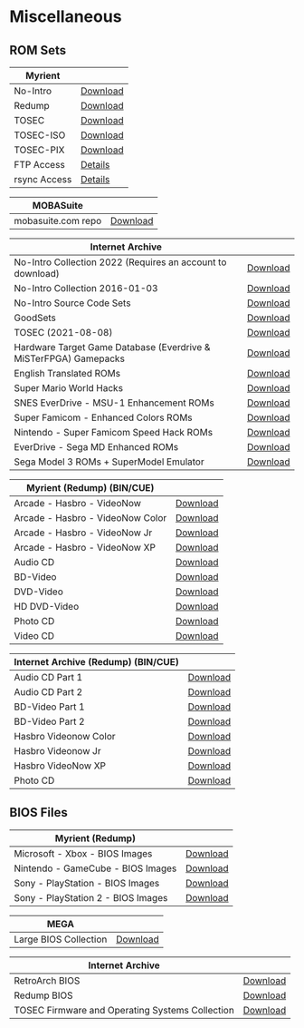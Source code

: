 # Miscellaneous

## **ROM Sets**

|**Myrient**||
| ------ | ------ |
| No-Intro | [Download](https://myrient.erista.me/files/No-Intro/) |
| Redump | [Download](https://myrient.erista.me/files/Redump/) |
| TOSEC | [Download](https://myrient.erista.me/files/TOSEC/) |
| TOSEC-ISO | [Download](https://myrient.erista.me/files/TOSEC-ISO/) |
| TOSEC-PIX | [Download](https://myrient.erista.me/files/TOSEC-PIX/) |
| FTP Access | [Details](https://myrient.erista.me/ftp/) |
| rsync Access | [Details](https://myrient.erista.me/rsync/) |

|**MOBASuite**||
| ------ | ------ |
| mobasuite.com repo | [Download](http://81.234.103.195/) |

|**Internet Archive**||
| ------ | ------ |
| No-Intro Collection 2022 (Requires an account to download) | [Download](https://archive.org/download/no-intro_romsets/no-intro%20romsets/) |
| No-Intro Collection 2016-01-03 | [Download](https://archive.org/download/No-Intro-Collection_2016-01-03_Fixed) |
| No-Intro Source Code Sets | [Download](https://archive.org/download/ni-sc/ni-sc/) |
| GoodSets | [Download](https://archive.org/details/@gudset) |
| TOSEC (2021-08-08) | [Download](https://archive.org/download/tosec-main-2021-08-08) |
| Hardware Target Game Database (Everdrive & MiSTerFPGA) Gamepacks | [Download](https://archive.org/download/htgdb-gamepacks) |
| English Translated ROMs | [Download](https://archive.org/download/En-ROMs/En-ROMs/) |
| Super Mario World Hacks | [Download](https://archive.org/download/super-mario-world-hacks) |
| SNES EverDrive - MSU-1 Enhancement ROMs | [Download](https://archive.org/download/nintendo-super-famicom-msu1/ROMs/Nintendo%20-%20Super%20Famicom%20-%20MSU1/) |
| Super Famicom - Enhanced Colors ROMs | [Download](https://archive.org/download/super-famicom-enhanced-colors/ROMs/) |
| Nintendo - Super Famicom Speed Hack ROMs | [Download](https://archive.org/download/sfc-speedhacks/ROMs/) |
| EverDrive - Sega MD Enhanced ROMs | [Download](https://archive.org/download/SegaMD-Enhanced-ROMs/ROMs/) |
| Sega Model 3 ROMs + SuperModel Emulator | [Download](https://archive.org/download/segamodel3/model3/) |

|**Myrient (Redump) (BIN/CUE)**||
| ------ | ------ |
| Arcade - Hasbro - VideoNow | [Download](https://myrient.erista.me/files/Redump/Arcade%20-%20Hasbro%20-%20VideoNow/) |
| Arcade - Hasbro - VideoNow Color | [Download](https://myrient.erista.me/files/Redump/Arcade%20-%20Hasbro%20-%20VideoNow%20Color/) |
| Arcade - Hasbro - VideoNow Jr | [Download](https://myrient.erista.me/files/Redump/Arcade%20-%20Hasbro%20-%20VideoNow%20Jr/) |
| Arcade - Hasbro - VideoNow XP | [Download](https://myrient.erista.me/files/Redump/Arcade%20-%20Hasbro%20-%20VideoNow%20XP/) |
| Audio CD | [Download](https://myrient.erista.me/files/Redump/Audio%20CD/) |
| BD-Video | [Download](https://myrient.erista.me/files/Redump/BD-Video/) |
| DVD-Video | [Download](https://myrient.erista.me/files/Redump/DVD-Video/) |
| HD DVD-Video | [Download](https://myrient.erista.me/files/Redump/HD%20DVD-Video/) |
| Photo CD | [Download](https://myrient.erista.me/files/Redump/Photo%20CD/) |
| Video CD | [Download](https://myrient.erista.me/files/Redump/Video%20CD/) |

|**Internet Archive (Redump) (BIN/CUE)**||
| ------ | ------ |
| Audio CD Part 1 | [Download](https://archive.org/download/audio_cd_part1) |
| Audio CD Part 2 | [Download](https://archive.org/download/audio_cd_part2) |
| BD-Video Part 1 | [Download](https://archive.org/download/bd-video_part1) |
| BD-Video Part 2 | [Download](https://archive.org/download/bd-video_part2) |
| Hasbro Videonow Color | [Download](https://archive.org/download/hasbro_videonow_color) |
| Hasbro Videonow Jr | [Download](https://archive.org/download/hasbro_videonow_jr) |
| Hasbro VideoNow XP | [Download](https://archive.org/download/hasbro_videonow_xp) |
| Photo CD | [Download](https://archive.org/download/redump.photo.revival) |

## **BIOS Files**

|**Myrient (Redump)**||
| ------ | ------ |
| Microsoft - Xbox - BIOS Images | [Download](https://myrient.erista.me/files/Redump/Microsoft%20-%20Xbox%20-%20BIOS%20Images/) |
| Nintendo - GameCube - BIOS Images | [Download](https://myrient.erista.me/files/Redump/Nintendo%20-%20GameCube%20-%20BIOS%20Images/) |
| Sony - PlayStation - BIOS Images | [Download](https://myrient.erista.me/files/Redump/Sony%20-%20PlayStation%20-%20BIOS%20Images/) |
| Sony - PlayStation 2 - BIOS Images | [Download](https://myrient.erista.me/files/Redump/Sony%20-%20PlayStation%202%20-%20BIOS%20Images/) |

|**MEGA**||
| ------ | ------ |
| Large BIOS Collection | [Download](https://mega.nz/folder/9ZdQwaaY#u63KaI0MsKcIqWE2GQmUuA) |

|**Internet Archive**||
| ------ | ------ |
| RetroArch BIOS| [Download](https://archive.org/download/RetroarchSystemFiles/Retroarch-System/) |
| Redump BIOS | [Download](https://archive.org/download/2019_11_25_redump_bios) |
| TOSEC Firmware and Operating Systems Collection | [Download](https://archive.org/download/tosec_fw_os) |
